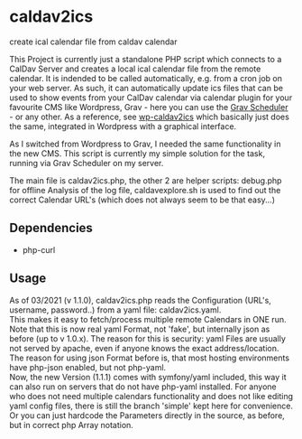 # caldav2ics
create ical calendar file from caldav calendar

This Project is currently just a standalone PHP script which connects to a CalDav Server and creates a local ical calendar file from the remote calendar.
It is indended to be called automatically, e.g. from a cron job on your web server.
As such, it can automatically update ics files that can be used to show events from your CalDav calendar via calendar plugin for your favourite CMS like Wordpress, Grav - here you can use the [Grav Scheduler](https://learn.getgrav.org/17/advanced/scheduler) - or any other.
As a reference, see [wp-caldav2ics](https://wordpress.org/plugins/wp-caldav2ics/) which basically just does the same, integrated in Wordpress with a graphical interface.

As I switched from Wordpress to Grav, I needed the same functionality in the new CMS.
This script is currently my simple solution for the task, running via Grav Scheduler on my server.  

The main file is caldav2ics.php, the other 2 are helper scripts: debug.php for offline Analysis of the log file, caldavexplore.sh is used to find out the correct Calendar URL's (which does not always seem to be that easy...)

## Dependencies
- php-curl

## Usage
As of 03/2021 (v 1.1.0), caldav2ics.php reads the Configuration (URL's, username, password..) from a yaml file: caldav2ics.yaml.  
This makes it easy to fetch/process multiple remote Calendars in ONE run.  
Note that this is now real yaml Format, not 'fake', but internally json as before (up to v 1.0.x). The reason for this is security: yaml Files are usually not served by apache, even if anyone knows the exact address/location.
The reason for using json Format before is, that most hosting environments have php-json enabled, but not php-yaml.  
Now, the new Version (1.1.1) comes with symfony/yaml included, this way it can also run on servers that do not have php-yaml installed.
For anyone who does not need multiple calendars functionality and does not like editing yaml config files, there is still the branch 'simple' kept here for convenience.  
Or you can just hardcode the Parameters directly in the source, as before, but in correct php Array notation.

